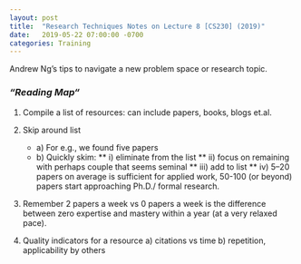 ```yaml
---
layout: post
title:  "Research Techniques Notes on Lecture 8 [CS230] (2019)"
date:   2019-05-22 07:00:00 -0700
categories: Training
---
```


Andrew Ng’s tips to navigate a new problem space or research topic.

### _“Reading Map“_

1. Compile a list of resources: can include papers, books, blogs et.al.
2. Skip around list
   * a) For e.g., we found five papers
   * b) Quickly skim:
     ** i) eliminate from the list
     ** ii) focus on remaining with perhaps couple that seems seminal
     ** iii) add to list
     ** iv) 5–20 papers on average is sufficient for applied work, 50-100 (or beyond) papers start approaching Ph.D./ formal research.
3. Remember 2 papers a week vs 0 papers a week is the difference between zero expertise and mastery within a year (at a very relaxed pace).

4. Quality indicators for a resource
    a) citations vs time
    b) repetition, applicability by others
